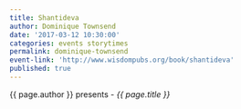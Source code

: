 ```yaml
---
title: Shantideva
author: Dominique Townsend
date: '2017-03-12 10:30:00'
categories: events storytimes
permalink: dominique-townsend
event-link: 'http://www.wisdompubs.org/book/shantideva'
published: true
---
```

{{ page.author }} presents - *{{ page.title }}*
